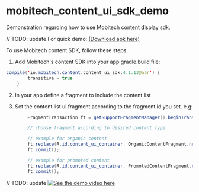 # mobitech_content_ui_sdk_demo
Demonstration regarding how to use Mobitech content display sdk.


// TODO: update
For quick demo: [(Download apk here)](https://www.dropbox.com/s/c2qn9lxbkdovw6s/content_ui_demo-release.apk?dl=1)


To use Mobitech content SDK, follow these steps:

1. Add Mobitech's content SDK into your app gradle.build file:
```java
compile('io.mobitech.content:content_ui_sdk:4.1.13@aar') {
        transitive = true
    }
```

2. In your app define a fragment to include the content list

3. Set the content list ui fragment according to the fragment id you set.
e.g:
```java
        FragmentTransaction ft = getSupportFragmentManager().beginTransaction();

        // choose fragment according to desired content type

        // example for organic content
        ft.replace(R.id.content_ui_container, OrganicContentFragment.newInstance(), OrganicContentFragment.TAG);
        ft.commit();

        // example for promoted content
        ft.replace(R.id.content_ui_container, PromotedContentFragment.newInstance(), PromotedContentFragment.TAG);
        ft.commit();
```

// TODO: update
[![See the demo video here](https://i.ytimg.com/vi/cON5zcx_FCc/default.jpg?v=57da500d&sqp=CNCg6b4F&rs=AOn4CLCv06oDjftA7bH-tkStiG-a4_R2rQ)](https://youtu.be/rAqc3EF3G8U)
